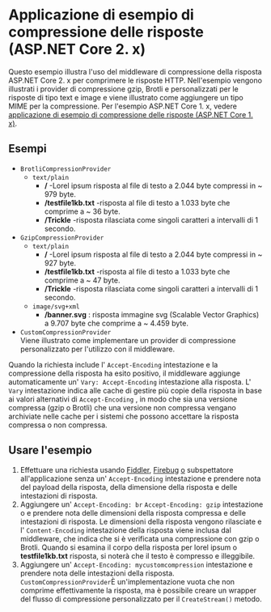# <a name="response-compression-sample-application-aspnet-core-2x"></a>Applicazione di esempio di compressione delle risposte (ASP.NET Core 2. x)

Questo esempio illustra l'uso del middleware di compressione della risposta ASP.NET Core 2. x per comprimere le risposte HTTP. Nell'esempio vengono illustrati i provider di compressione gzip, Brotli e personalizzati per le risposte di tipo text e image e viene illustrato come aggiungere un tipo MIME per la compressione. Per l'esempio ASP.NET Core 1. x, vedere [applicazione di esempio di compressione delle risposte (ASP.NET Core 1. x)](https://github.com/dotnet/AspNetCore.Docs/tree/main/aspnetcore/performance/response-compression/samples/1.x).

## <a name="examples-in-this-sample"></a>Esempi

* `BrotliCompressionProvider`
  * `text/plain`
    * **/** -Lorel ipsum risposta al file di testo a 2.044 byte compressi in ~ 979 byte.
    * **/testfile1kb.txt** -risposta al file di testo a 1.033 byte che comprime a ~ 36 byte.
    * **/Trickle** -risposta rilasciata come singoli caratteri a intervalli di 1 secondo.
* `GzipCompressionProvider`
  * `text/plain`
    * **/** -Lorel ipsum risposta al file di testo a 2.044 byte compressi in ~ 927 byte.
    * **/testfile1kb.txt** -risposta al file di testo a 1.033 byte che comprime a ~ 47 byte.
    * **/Trickle** -risposta rilasciata come singoli caratteri a intervalli di 1 secondo.
  * `image/svg+xml`
    * **/banner.svg** : risposta immagine svg (Scalable Vector Graphics) a 9.707 byte che comprime a ~ 4.459 byte.
* `CustomCompressionProvider`<br>Viene illustrato come implementare un provider di compressione personalizzato per l'utilizzo con il middleware.

Quando la richiesta include l' `Accept-Encoding` intestazione e la compressione della risposta ha esito positivo, il middleware aggiunge automaticamente un' `Vary: Accept-Encoding` intestazione alla risposta. L' `Vary` intestazione indica alle cache di gestire più copie della risposta in base ai valori alternativi di `Accept-Encoding` , in modo che sia una versione compressa (gzip o Brotli) che una versione non compressa vengano archiviate nelle cache per i sistemi che possono accettare la risposta compressa o non compressa.

## <a name="use-the-sample"></a>Usare l'esempio

1. Effettuare una richiesta usando [Fiddler](https://www.telerik.com/fiddler), [Firebug](https://getfirebug.com/) [o](https://www.getpostman.com/) subspettatore all'applicazione senza un' `Accept-Encoding` intestazione e prendere nota del payload della risposta, della dimensione della risposta e delle intestazioni di risposta.
1. Aggiungere un' `Accept-Encoding: br` `Accept-Encoding: gzip` intestazione o e prendere nota delle dimensioni della risposta compressa e delle intestazioni di risposta. Le dimensioni della risposta vengono rilasciate e l' `Content-Encoding` intestazione della risposta viene inclusa dal middleware, che indica che si è verificata una compressione con gzip o Brotli. Quando si esamina il corpo della risposta per lorel ipsum o **testfile1kb.txt** risposta, si noterà che il testo è compresso e illeggibile.
1. Aggiungere un' `Accept-Encoding: mycustomcompression` intestazione e prendere nota delle intestazioni della risposta. `CustomCompressionProvider`È un'implementazione vuota che non comprime effettivamente la risposta, ma è possibile creare un wrapper del flusso di compressione personalizzato per il `CreateStream()` metodo.
